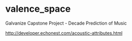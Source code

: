 # valence_space
Galvanize Capstone Project - Decade Prediction of Music


http://developer.echonest.com/acoustic-attributes.html